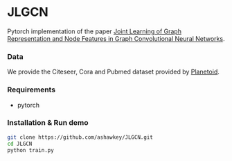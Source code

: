 # JLGCN
Pytorch implementation of the paper [Joint Learning of Graph Representation and Node Features in Graph Convolutional Neural Networks](https://arxiv.org/abs/1909.04931).

### Data
We provide the Citeseer, Cora and Pubmed dataset provided by [Planetoid](https://github.com/kimiyoung/planetoid).

### Requirements
* pytorch

### Installation & Run demo
```bash
git clone https://github.com/ashawkey/JLGCN.git
cd JLGCN
python train.py
```

